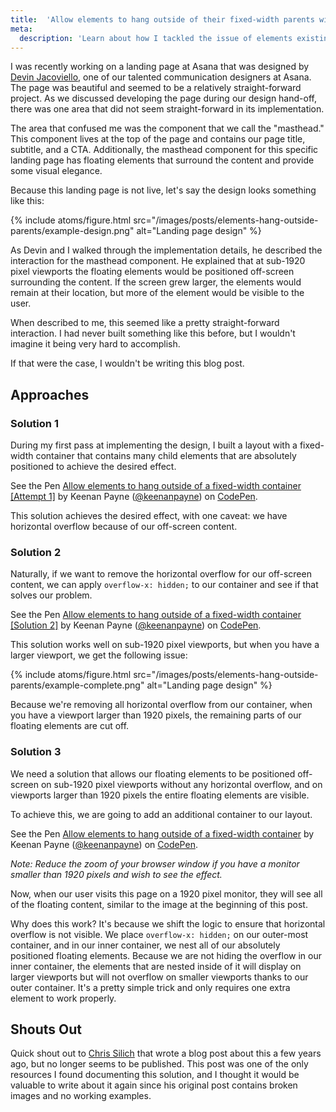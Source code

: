 ```yaml
---
title:  'Allow elements to hang outside of their fixed-width parents without scrollbars'
meta: 
  description: 'Learn about how I tackled the issue of elements existing outside of a fixed-width parent using CSS.'
---
```


I was recently working on a landing page at Asana that was designed by [Devin Jacoviello](http://jacoviello.com/), one of our talented communication designers at Asana. The page was beautiful and seemed to be a relatively straight-forward project. As we discussed developing the page during our design hand-off, there was one area that did not seem straight-forward in its implementation.

The area that confused me was the component that we call the "masthead." This component lives at the top of the page and contains our page title, subtitle, and a CTA. Additionally, the masthead component for this specific landing page has floating elements that surround the content and provide some visual elegance.

Because this landing page is not live, let's say the design looks something like this:

{% include atoms/figure.html src="/images/posts/elements-hang-outside-parents/example-design.png" alt="Landing page design" %}

As Devin and I walked through the implementation details, he described the interaction for the masthead component. He explained that at sub-1920 pixel viewports the floating elements would be positioned off-screen surrounding the content. If the screen grew larger, the elements would remain at their location, but more of the element would be visible to the user.

When described to me, this seemed like a pretty straight-forward interaction. I had never built something like this before, but I wouldn't imagine it being very hard to accomplish.

If that were the case, I wouldn't be writing this blog post.

## Approaches

### Solution 1

During my first pass at implementing the design, I built a layout with a fixed-width container that contains many child elements that are absolutely positioned to achieve the desired effect.

<p data-height="500" data-theme-id="dark" data-slug-hash="a4d4d78c334a82834eec8a23d1aa94a3" data-default-tab="result" data-user="keenanpayne" data-embed-version="2" data-pen-title="Allow elements to hang outside of a fixed-width container [Attempt 1]" class="codepen">See the Pen <a href="https://codepen.io/keenanpayne/pen/a4d4d78c334a82834eec8a23d1aa94a3/">Allow elements to hang outside of a fixed-width container [Attempt 1]</a> by Keenan Payne (<a href="https://codepen.io/keenanpayne">@keenanpayne</a>) on <a href="https://codepen.io">CodePen</a>.</p>
<script async src="https://static.codepen.io/assets/embed/ei.js"></script>

This solution achieves the desired effect, with one caveat: we have horizontal overflow because of our off-screen content.

### Solution 2

Naturally, if we want to remove the horizontal overflow for our off-screen content, we can apply `overflow-x: hidden;` to our container and see if that solves our problem.

<p data-height="500" data-theme-id="dark" data-slug-hash="f61d113cfe2f39438c845b32e3e90c73" data-default-tab="result" data-user="keenanpayne" data-embed-version="2" data-pen-title="Allow elements to hang outside of a fixed-width container [Solution 2]" class="codepen">See the Pen <a href="https://codepen.io/keenanpayne/pen/f61d113cfe2f39438c845b32e3e90c73/">Allow elements to hang outside of a fixed-width container [Solution 2]</a> by Keenan Payne (<a href="https://codepen.io/keenanpayne">@keenanpayne</a>) on <a href="https://codepen.io">CodePen</a>.</p>

This solution works well on sub-1920 pixel viewports, but when you have a larger viewport, we get the following issue:

{% include atoms/figure.html src="/images/posts/elements-hang-outside-parents/example-complete.png" alt="Landing page design" %}

Because we're removing all horizontal overflow from our container, when you have a viewport larger than 1920 pixels, the remaining parts of our floating elements are cut off.

### Solution 3

We need a solution that allows our floating elements to be positioned off-screen on sub-1920 pixel viewports without any horizontal overflow, and on viewports larger than 1920 pixels the entire floating elements are visible.

To achieve this, we are going to add an additional container to our layout.

<p data-height="600" data-theme-id="dark" data-slug-hash="321f001ab7cfd3ba9b696192cba6614c" data-default-tab="result" data-user="keenanpayne" data-embed-version="2" data-pen-title="Allow elements to hang outside of a fixed-width container" class="codepen">See the Pen <a href="https://codepen.io/keenanpayne/pen/321f001ab7cfd3ba9b696192cba6614c/">Allow elements to hang outside of a fixed-width container</a> by Keenan Payne (<a href="https://codepen.io/keenanpayne">@keenanpayne</a>) on <a href="https://codepen.io">CodePen</a>.</p>

_Note: Reduce the zoom of your browser window if you have a monitor smaller than 1920 pixels and wish to see the effect._

Now, when our user visits this page on a 1920 pixel monitor, they will see all of the floating content, similar to the image at the beginning of this post.

Why does this work? It's because we shift the logic to ensure that horizontal overflow is not visible. We place `overflow-x: hidden;` on our outer-most container, and in our inner container, we nest all of our absolutely positioned floating elements. Because we are not hiding the overflow in our inner container, the elements that are nested inside of it will display on larger viewports but will not overflow on smaller viewports thanks to our outer container. It's a pretty simple trick and only requires one extra element to work properly.

## Shouts Out

Quick shout out to [Chris Silich](https://chrissilich.com/) that wrote a blog post about this a few years ago, but no longer seems to be published. This post was one of the only resources I found documenting this solution, and I thought it would be valuable to write about it again since his original post contains broken images and no working examples.
